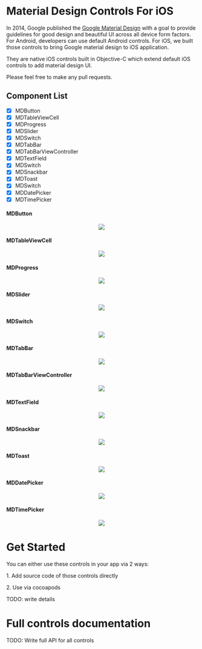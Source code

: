 # Material Design Controls For iOS

In 2014, Google published the [Google Material Design](http://www.google.com/design/spec/material-design/introduction.html) with a goal to provide guidelines for good design and beautiful UI across all device form factors.
For Android, developers can use default Android controls.
For iOS, we built those controls to bring Google material design to iOS application.

They are native iOS controls built in Objective-C which extend default iOS controls to add material design UI.

Please feel free to make any pull requests.

Component List
-----
- [x] MDButton
- [x] MDTableViewCell
- [x] MDProgress
- [x] MDSlider
- [x] MDSwitch
- [x] MDTabBar
- [x] MDTabBarViewController
- [x] MDTextField
- [x] MDSwitch
- [x] MDSnackbar
- [x] MDToast
- [x] MDSwitch
- [x] MDDatePicker
- [x] MDTimePicker

#### MDButton
<p align="center">
<img style="-webkit-user-select: none;" src="https://dl.dropboxusercontent.com/u/80802400/MaterialDesign/MDButton.gif">
</p>

#### MDTableViewCell
<p align="center">
<img style="-webkit-user-select: none;" src="https://dl.dropboxusercontent.com/u/80802400/MaterialDesign/MDTableViewCell.gif">
</p>

#### MDProgress
<p align="center">
<img style="-webkit-user-select: none;" src="https://dl.dropboxusercontent.com/u/80802400/MaterialDesign/MDProgress.gif">
</p>

#### MDSlider
<p align="center">
<img style="-webkit-user-select: none;" src="https://dl.dropboxusercontent.com/u/80802400/MaterialDesign/MDSlider.gif">
</p>

#### MDSwitch
<p align="center">
<img style="-webkit-user-select: none;" src="https://dl.dropboxusercontent.com/u/80802400/MaterialDesign/MDSwitch.gif">
</p>

#### MDTabBar
<p align="center">
<img style="-webkit-user-select: none;" src="https://dl.dropboxusercontent.com/u/80802400/MaterialDesign/MDTabBar.gif">
</p>

#### MDTabBarViewController
<p align="center">
<img style="-webkit-user-select: none;" src="https://dl.dropboxusercontent.com/u/80802400/MaterialDesign/MDTabBarViewController.gif">
</p>

#### MDTextField
<p align="center">
<img style="-webkit-user-select: none;" src="https://dl.dropboxusercontent.com/u/80802400/MaterialDesign/MDTextField.gif">
</p>

#### MDSnackbar
<p align="center">
<img style="-webkit-user-select: none;" src="https://dl.dropboxusercontent.com/u/80802400/MaterialDesign/MDSnackbar.gif">
</p>

#### MDToast
<p align="center">
<img style="-webkit-user-select: none;" src="https://dl.dropboxusercontent.com/u/80802400/MaterialDesign/MDToast.gif">
</p>

#### MDDatePicker
<p align="center">
<img style="-webkit-user-select: none;" src="https://dl.dropboxusercontent.com/u/80802400/MaterialDesign/MDDatePicker.gif">
</p>

#### MDTimePicker
<p align="center">
<img style="-webkit-user-select: none;" src="https://dl.dropboxusercontent.com/u/80802400/MaterialDesign/MDTimePicker.gif">
</p>


# Get Started
You can either use these controls in your app via 2 ways:
<p>1. Add source code of those controls directly</p>
<p>2. Use via cocoapods</p>
TODO: write details

# Full controls documentation
TODO: Write full API for all controls
